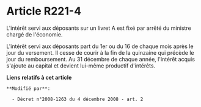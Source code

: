 # Article R221-4

L'intérêt servi aux déposants sur un livret A est fixé par arrêté du ministre chargé de l'économie. 

L'intérêt servi aux déposants part du 1er ou du 16 de chaque mois après le jour du versement. Il cesse de courir à la fin de
la quinzaine qui précède le jour du remboursement. Au 31 décembre de chaque année, l'intérêt acquis s'ajoute au capital et
devient lui-même productif d'intérêts.

**Liens relatifs à cet article**

	**Modifié par**:

	  - Décret n°2008-1263 du 4 décembre 2008 - art. 2
